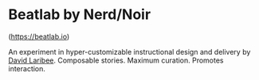 # Beatlab by Nerd/Noir

(https://beatlab.io)

An experiment in hyper-customizable instructional design and delivery by [David Laribee](https://twitter.com/laribee).
Composable stories. Maximum curation. Promotes interaction.